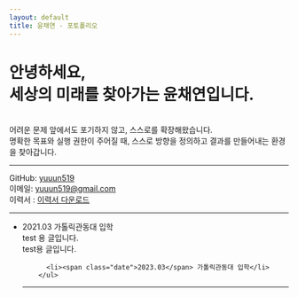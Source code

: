 ```yaml
---
layout: default
title: 윤채연 - 포토폴리오
---
```


# 안녕하세요, <br> 세상의 미래를 찾아가는 윤채연입니다.
<br>
어려운 문제 앞에서도 포기하지 않고, 스스로를 확장해왔습니다. <br>
명확한 목표와 실행 권한이 주어질 때, 스스로 방향을 정의하고 결과를 만들어내는 환경을 찾아갑니다.


---

GitHub: [yuuun519](https://github.com/yuuun519)  
이메일: yuuun519@gmail.com  
이력서 : [이력서 다운로드](.pdf)

---

<ul class="timeline">
          <li><span class="date">2021.03</span> 가톨릭관동대 입학<br>
							test 용 글입니다. <br>
test용 글입니다.</li>
		
          <li><span class="date">2023.03</span> 가톨릭관동대 입학</li>
        </ul>

---
